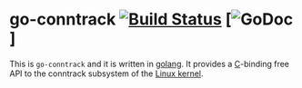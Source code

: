 go-conntrack [![Build Status](https://travis-ci.org/florianl/go-conntrack.svg?branch=master)](https://travis-ci.org/florianl/go-conntrack) [![GoDoc](https://godoc.org/github.com/florianl/go-conntrack?status.svg)]
============

This is `go-conntrack` and it is written in [golang](https://golang.org/). It provides a [C](https://en.wikipedia.org/wiki/C_(programming_language))-binding free API to the conntrack subsystem of the [Linux kernel](https://www.kernel.org).
